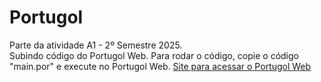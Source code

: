 # Portugol
 Parte da atividade A1 - 2º Semestre 2025.  
 Subindo código do Portugol Web.
 Para rodar o código, copie o código "main.por" e execute no Portugol Web.
 <a href="https://portugol.dev/" target="_blank">Site para acessar o Portugol Web</a>
